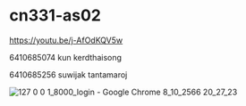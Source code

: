 # cn331-as02
https://youtu.be/j-AfOdKQV5w

6410685074 kun kerdthaisong


6410685256 suwijak tantamaroj

![127 0 0 1_8000_login - Google Chrome 8_10_2566 20_27_23](https://github.com/6410685074/cn331-as02/assets/88659254/bb086aa7-ae7a-4723-9563-3d6ed658b5d5)

